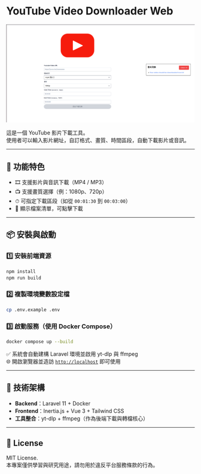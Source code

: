 # YouTube Video Downloader Web

![demo](https://raw.githubusercontent.com/yi0x44f/yt-dlp_GUI/refs/heads/main/image.png)

這是一個 YouTube 影片下載工具。  
使用者可以輸入影片網址，自訂格式、畫質、時間區段，自動下載影片或音訊。

---

## 🚀 功能特色

- 🎞 支援影片與音訊下載（MP4 / MP3）
- 📺 支援畫質選擇（例：1080p、720p）
- ⏱ 可指定下載區段（如從 `00:01:30` 到 `00:03:00`）
- 📂 顯示檔案清單，可點擊下載

---

## 📦 安裝與啟動

### 1️⃣ 安裝前端資源

```bash
npm install
npm run build
```

### 2️⃣ 複製環境變數設定檔

```bash
cp .env.example .env
```

### 3️⃣ 啟動服務（使用 Docker Compose）

```bash
docker compose up --build
```

✅ 系統會自動建構 Laravel 環境並啟用 yt-dlp 與 ffmpeg  
🌐 開啟瀏覽器並造訪 [`http://localhost`](http://localhost) 即可使用

---

## 🧱 技術架構

- **Backend**：Laravel 11 + Docker
- **Frontend**：Inertia.js + Vue 3 + Tailwind CSS
- **工具整合**：yt-dlp + ffmpeg（作為後端下載與轉檔核心）

---
## 📜 License

MIT License.  
本專案僅供學習與研究用途，請勿用於違反平台服務條款的行為。
